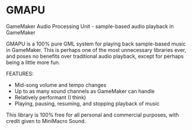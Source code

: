 # GMAPU
GameMaker Audio Processing Unit - sample-based audio playback in GameMaker

GMAPU is a 100% pure GML system for playing back sample-based music in GameMaker. This is perhaps one of the most unnecessary libraries ever, and poses no benefits over traditional audio playback, except for perhaps being a little more fun.

FEATURES:
- Mid-song volume and tempo changes
- Up to as many sound channels as GameMaker can handle
- Relatively performant (I think)
- Playing, pausing, resuming, and stopping playback of music

This library is 100% free for all personal and commercial purposes, with credit given to MiniMacro Sound.